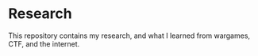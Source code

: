 # Research
This repository contains my research, and what I learned from wargames, CTF, and the internet.
